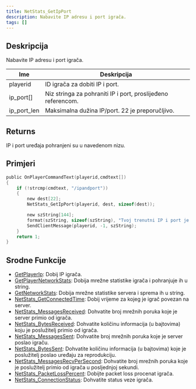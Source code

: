 ```yaml
---
title: NetStats_GetIpPort
description: Nabavite IP adresu i port igrača.
tags: []
---
```


## Deskripcija

Nabavite IP adresu i port igrača.

| Ime         | Deskripcija                                                  |
| ----------- | ------------------------------------------------------------ |
| playerid    | ID igrača za dobiti IP i port.                               |
| ip_port[]   | Niz stringa za pohraniti IP i port, proslijeđeno referencom. |
| ip_port_len | Maksimalna dužina IP/port. 22 je preporučljivo.              |

## Returns

IP i port uređaja pohranjeni su u navedenom nizu.

## Primjeri

```c
public OnPlayerCommandText(playerid,cmdtext[])
{
    if (!strcmp(cmdtext, "/ipandport"))
    {
        new dest[22];
        NetStats_GetIpPort(playerid, dest, sizeof(dest));

        new szString[144];
        format(szString, sizeof(szString), "Tvoj trenutni IP i port je: %s.", dest);
        SendClientMessage(playerid, -1, szString);
    }
    return 1;
}
```

## Srodne Funkcije

- [GetPlayerIp](GetPlayerIp): Dobij IP igrača.
- [GetPlayerNetworkStats](GetPlayerNetworkStats): Dobija mrežne statistike igrača i pohranjuje ih u string.
- [GetNetworkStats](GetNetworkStats): Dobija mrežne statistike servera i sprema ih u string.
- [NetStats_GetConnectedTime](NetStats_GetConnectedTime): Dobij vrijeme za kojeg je igrač povezan na server.
- [NetStats_MessagesReceived](NetStats_MessagesReceived): Dohvatite broj mrežnih poruka koje je server primio od igrača.
- [NetStats_BytesReceived](NetStats_BytesReceived): Dohvatite količinu informacija (u bajtovima) koju je poslužitelj primio od igrača.
- [NetStats_MessagesSent](NetStats_MessagesSent): Dohvatite broj mrežnih poruka koje je server poslao igraču.
- [NetStats_BytesSent](NetStats_BytesSent): Dohvatite količinu informacija (u bajtovima) koje je poslužitelj poslao uređaju za reprodukciju.
- [NetStats_MessagesRecvPerSecond](NetStats_MessagesRecvPerSecond): Dohvatite broj mrežnih poruka koje je poslužitelj primio od igrača u posljednjoj sekundi.
- [NetStats_PacketLossPercent](NetStats_PacketLossPercent): Dobijte packet loss procenat igrača.
- [NetStats_ConnectionStatus](NetStats_ConnectionStatus): Dohvatite status veze igrača.

